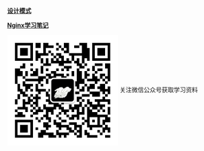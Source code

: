 <a href="https://github.com/2857944093/springboot-series/blob/master/springboot-designmode/readme.md"><strong>设计模式</strong></a> 

<a href="https://github.com/2857944093/springboot-series/blob/master/springboot-designmode/readme.md"><strong>Nginx学习笔记</strong></a> 



<img src="https://github.com/2857944093/springboot-series/blob/master/springboot-study/image/qrcode_for_gh_29e343804c32_258.jpg" align="center"/>
<span>关注微信公众号获取学习资料</span>
